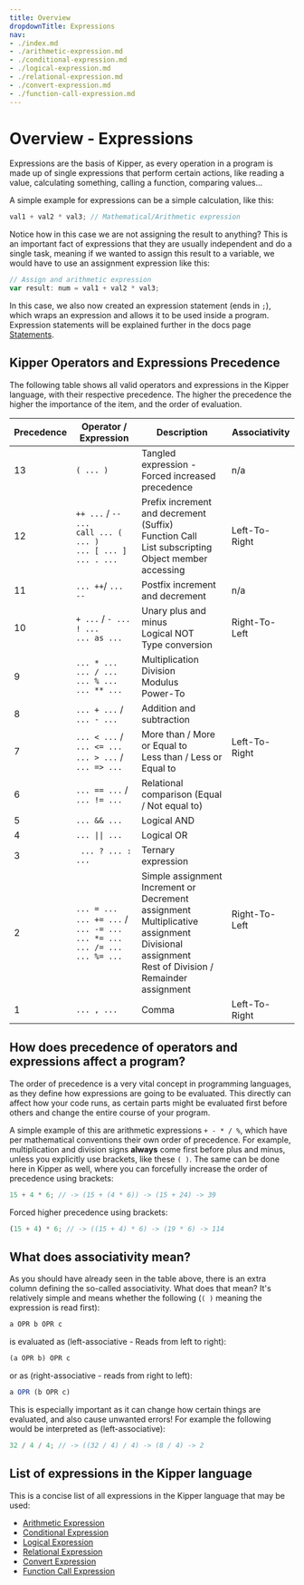 ```yaml
---
title: Overview
dropdownTitle: Expressions
nav:
- ./index.md
- ./arithmetic-expression.md
- ./conditional-expression.md
- ./logical-expression.md
- ./relational-expression.md
- ./convert-expression.md
- ./function-call-expression.md
---
```


# Overview - Expressions

Expressions are the basis of Kipper, as every operation in a program is made up of single expressions that perform
certain actions, like reading a value, calculating something, calling a function, comparing values...

A simple example for expressions can be a simple calculation, like this:

```ts
val1 + val2 * val3; // Mathematical/Arithmetic expression
```

Notice how in this case we are not assigning the result to anything? This is an important fact of expressions that they are usually independent and do a single task, meaning if we wanted to assign this result to a variable, we would have to use an assignment expression like this:

```ts
// Assign and arithmetic expression
var result: num = val1 + val2 * val3;
```

In this case, we also now created an expression statement (ends in `;`), which wraps an expression and allows it
to be used inside a program. Expression statements will be explained further in the docs page
[Statements](../statements/index.html).

## Kipper Operators and Expressions Precedence

The following table shows all valid operators and expressions in the Kipper language, with their respective precedence. The higher the precedence the higher the importance of the item, and the order of evaluation.

<table>
<colgroup>
  <col />
  <col />
  <col />
  <col />
</colgroup>
<thead>
  <tr>
    <th>Precedence</th>
    <th>Operator / Expression</th>
    <th>Description</th>
    <th>Associativity</th>
  </tr>
</thead>
<tbody>
  <tr>
    <td>13</td>
    <td><code>( ... )</code></td>
    <td>
      Tangled expression - Forced increased precedence
    <td>n/a</td>
  </tr>
  <tr>
    <td>12</td>
    <td>
      <code>++ ...</code> / <code>-- ...</code><br />
      <code>call ... ( ... )</code><br />
      <code>... [ ... ]</code><br/>
      <code>... . ...</code>
    </td>
    <td>
      Prefix increment and decrement (Suffix)<br />
      Function Call<br />
      List subscripting<br />
      Object member accessing<br />
    </td>
    <td>Left-To-Right</td>
  </tr>
  <tr>
    <td>11</td>
    <td>
      <code>... ++</code>/ <code>... --</code><br />
    </td>
    <td>
      Postfix increment and decrement<br />
    </td>
    <td>n/a</td>
  </tr>
  <tr>
    <td>10</td>
    <td>
      <code>+ ...</code> / <code>- ...</code><br />
      <code>! ...</code><br />
      <code>... as ...</code>
    </td>
    <td>
      Unary plus and minus<br />
      Logical NOT<br />
      Type conversion
    </td>
    <td>Right-To-Left</td>
  </tr>
  <tr>
    <td>9</td>
    <td>
      <code>... * ...</code><br />
      <code>... / ...</code><br />
      <code>... % ...</code><br />
      <code>... ** ...</code>
    </td>
    <td>
      Multiplication<br />
      Division<br />
      Modulus<br />
      Power-To<br />
    </td>
    <td rowspan="6">Left-To-Right</td>
  </tr>
  <tr>
    <td>8</td>
    <td>
      <code>... + ...</code> / <code>... - ...</code>
    </td>
    <td>Addition and subtraction<br /></td>
  </tr>
  <tr>
    <td>7</td>
    <td>
      <code>... &lt; ...</code> / <code>... &lt;= ...</code><br />
      <code>... &gt; ...</code> / <code>... =&gt; ...</code><br />
    </td>
    <td>
      More than / More or Equal to<br />
      Less than / Less or Equal to<br />
    </td>
  </tr>
  <tr>
    <td>6</td>
    <td>
      <code>... == ...</code> / <code>... != ...</code>
    </td>
    <td>Relational comparison (Equal / Not equal to)<br /></td>
  </tr>
  <tr>
    <td>5</td>
    <td><code>... &amp;&amp; ...</code><br /></td>
    <td>Logical AND<br /></td>
  </tr>
  <tr>
    <td>4</td>
    <td><code>... || ...</code></td>
    <td>Logical OR<br /></td>
  </tr>
  <tr>
    <td>3</td>
    <td><code> ... ? ... : ...</code><br /></td>
    <td>Ternary expression<br /></td>
    <td rowspan="2">Right-To-Left</td>
  </tr>
  <tr>
    <td>2</td>
    <td>
      <code>... = ...</code><br />
      <code>... += ...</code> / <code>... -= ...</code><br />
      <code>... *= ...</code><br />
      <code>... /= ...</code><br />
      <code>... %= ...</code>
    </td>
    <td>
      Simple assignment<br />Increment or Decrement assignment<br />Multiplicative assignment<br />Divisional
      assignment<br />Rest of Division / Remainder assignment<br />
    </td>
  </tr>
  <tr>
    <td>1</td>
    <td><code>... , ...</code></td>
    <td>Comma</td>
    <td>Left-To-Right</td>
  </tr>
</tbody>
</table>

## How does precedence of operators and expressions affect a program?

The order of precedence is a very vital concept in programming languages, as they define how expressions are going to be evaluated. This directly can affect how your code runs, as certain parts might be evaluated first before others and change the entire course of your program.

A simple example of this are arithmetic expressions `+ - * / %`, which have per mathematical conventions their own order of precedence. For example, multiplication and division signs **always** come first before plus and minus, unless you explicitly use brackets, like these `( )`. The same can be done here in Kipper as well, where you can forcefully increase the order of precedence using brackets:

```ts
15 + 4 * 6; // -> (15 + (4 * 6)) -> (15 + 24) -> 39
```

Forced higher precedence using brackets:

```ts
(15 + 4) * 6; // -> ((15 + 4) * 6) -> (19 * 6) -> 114
```

## What does associativity mean?

As you should have already seen in the table above, there is an extra column defining the so-called associativity. What
does that mean? It's relatively simple and means whether the following (`( )` meaning the expression is read first):

```ts
a OPR b OPR c
```

is evaluated as (left-associative - Reads from left to right):

```ts
(a OPR b) OPR c
```

or as (right-associative - reads from right to left):

```ts
a OPR (b OPR c)
```

This is especially important as it can change how certain things are evaluated, and also cause unwanted errors! For
example the following would be interpreted as (left-associative):

```ts
32 / 4 / 4; // -> ((32 / 4) / 4) -> (8 / 4) -> 2
```

## List of expressions in the Kipper language

This is a concise list of all expressions in the Kipper language that may be used:

- [Arithmetic Expression](./arithmetic-expression.html)
- [Conditional Expression](./conditional-expression.html)
- [Logical Expression](./logical-expression.html)
- [Relational Expression](./relational-expression.html)
- [Convert Expression](./convert-expression.html)
- [Function Call Expression](./function-call-expression.html)
